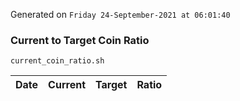 Generated on `Friday 24-September-2021 at 06:01:40`

### Current to Target Coin Ratio
`current_coin_ratio.sh`

Date|Current|Target|Ratio
---|---|---|---
